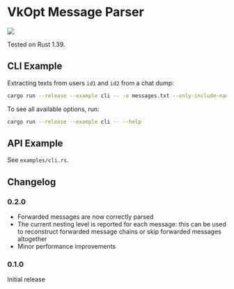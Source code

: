 # VkOpt Message Parser

[![](http://meritbadge.herokuapp.com/vkopt-message-parser)](https://crates.io/crates/vkopt-message-parser)

Tested on Rust 1.39.

## CLI Example

Extracting texts from users `id1` and `id2` from a chat dump:

```sh
cargo run --release --example cli -- -o messages.txt --only-include-names=id1,id2 -- messages.html
```

To see all available options, run:

```sh
cargo run --release --example cli -- --help
```

## API Example

See `examples/cli.rs`.

## Changelog

### 0.2.0

* Forwarded messages are now correctly parsed
* The current nesting level is reported for each message:
this can be used to reconstruct forwarded message chains or skip forwarded messages altogether
* Minor performance improvements

### 0.1.0

Initial release
